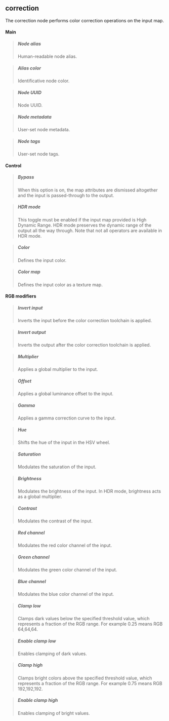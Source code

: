 ## **correction**

The correction node performs color correction operations on the input map.
#### Main

> ##### Node alias
> Human-readable node alias.

> ##### Alias color
> Identificative node color.

> ##### Node UUID
> Node UUID.

> ##### Node metadata
> User-set node metadata.

> ##### Node tags
> User-set node tags.

#### Control

> ##### Bypass
> When this option is on, the map attributes are dismissed altogether and the input is passed-through to the output.

> ##### HDR mode
> This toggle must be enabled if the input map provided is High Dynamic Range. HDR mode preserves the dynamic range of the output all the way through. Note that not all operators are available in HDR mode.

> ##### Color
> Defines the input color.

> ##### Color map
> Defines the input color as a texture map.

#### RGB modifiers

> ##### Invert input
> Inverts the input before the color correction toolchain is applied.

> ##### Invert output
> Inverts the output after the color correction toolchain is applied.

> ##### Multiplier
> Applies a global multiplier to the input.

> ##### Offset
> Applies a global luminance offset to the input.

> ##### Gamma
> Applies a gamma correction curve to the input.

> ##### Hue
> Shifts the hue of the input in the HSV wheel.

> ##### Saturation
> Modulates the saturation of the input.

> ##### Brightness
> Modulates the brightness of the input. In HDR mode, brightness acts as a global multiplier.

> ##### Contrast
> Modulates the contrast of the input.

> ##### Red channel
> Modulates the red color channel of the input.

> ##### Green channel
> Modulates the green color channel of the input.

> ##### Blue channel
> Modulates the blue color channel of the input.

> ##### Clamp low
> Clamps dark values below the specified threshold value, which represents a fraction of the RGB range. For example 0.25 means RGB 64,64,64.

> ##### Enable clamp low
> Enables clamping of dark values.

> ##### Clamp high
> Clamps bright colors above the specified threshold value, which represents a fraction of the RGB range. For example 0.75 means RGB 192,192,192.

> ##### Enable clamp high
> Enables clamping of bright values.

